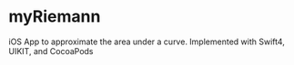 # myRiemann
iOS App to approximate the area under a curve.  Implemented with Swift4, UIKIT, and CocoaPods
